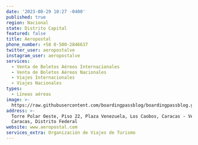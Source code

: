 ```yaml
---
date: '2023-08-29 10:27 -0400'
published: true
region: Nacional
state: Distrito Capital
featured: false
title: Aeropostal
phone_number: +58 0-500-2846637
twitter_user: aeropostalve
instagram_user: aeropostalve
services:
  - Venta de Boletos Aéreos Internacionales
  - Venta de Boletos Aéreos Nacionales
  - Viajes Internacionales
  - Viajes Nacionales
types:
  - Líneas aéreas
image: >-
  https://raw.githubusercontent.com/boardingpassblog/boardingpassblog.github.io/main/assets/images/Aeropostal-Airlines-Logo.jpg
address: >-
  Torre Polar Oeste, Piso 22, Plaza Venezuela, Los Caobos, Caracas - Venezuela.,
  Caracas, Distrito Federal
website: www.aeropostal.com
services_extra: Organización de Viajes de Turismo
---
```

